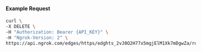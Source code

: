 <!-- Code generated for API Clients. DO NOT EDIT. -->

#### Example Request

```bash
curl \
-X DELETE \
-H "Authorization: Bearer {API_KEY}" \
-H "Ngrok-Version: 2" \
https://api.ngrok.com/edges/https/edghts_2vJ0O2H77x5mgjElM1Xk7mDgwZa/routes/edghtsrt_2vJ0O4mfs4OXkWg9LJhumaBfedh/compression
```
